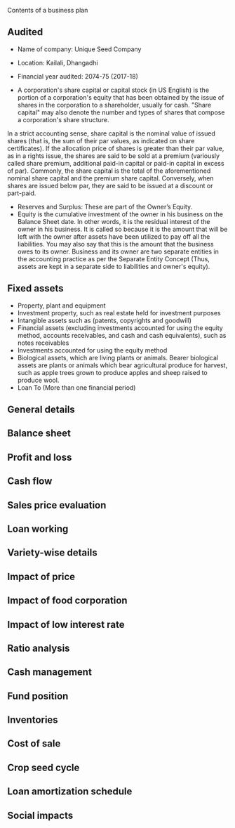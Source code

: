 Contents of a business plan

## Audited

- Name of company: Unique Seed Company
- Location: Kailali, Dhangadhi
- Financial year audited: 2074-75 (2017-18)

- A corporation's share capital or capital stock (in US English) is the portion of a corporation's equity that has been obtained by the issue of shares in the corporation to a shareholder, usually for cash. "Share capital" may also denote the number and types of shares that compose a corporation's share structure.

In a strict accounting sense, share capital is the nominal value of issued shares (that is, the sum of their par values, as indicated on share certificates). If the allocation price of shares is greater than their par value, as in a rights issue, the shares are said to be sold at a premium (variously called share premium, additional paid-in capital or paid-in capital in excess of par). Commonly, the share capital is the total of the aforementioned nominal share capital and the premium share capital. Conversely, when shares are issued below par, they are said to be issued at a discount or part-paid.

- Reserves and Surplus: These are part of the Owner’s Equity. 
- Equity is the cumulative investment of the owner in his business on the Balance Sheet date. In other words, it is the residual interest of the owner in his business. It is called so because it is the amount that will be left with the owner after assets have been utilized to pay off all the liabilities. You may also say that this is the amount that the business owes to its owner. Business and its owner are two separate entities in the accounting practice as per the Separate Entity Concept (Thus, assets are kept in a separate side to liabilities and owner's equity).


## Fixed assets

- Property, plant and equipment
- Investment property, such as real estate held for investment purposes
- Intangible assets such as (patents, copyrights and goodwill)
- Financial assets (excluding investments accounted for using the equity method, accounts receivables, and cash and cash equivalents), such as notes receivables
- Investments accounted for using the equity method
- Biological assets, which are living plants or animals. Bearer biological assets are plants or animals which bear agricultural produce for harvest, such as apple trees grown to produce apples and sheep raised to produce wool.
- Loan To (More than one financial period)

## General details

## Balance sheet

## Profit and loss

## Cash flow

## Sales price evaluation

## Loan working

## Variety-wise details

## Impact of price

## Impact of food corporation

## Impact of low interest rate

## Ratio analysis

## Cash management

## Fund position

## Inventories

## Cost of sale

## Crop seed cycle

## Loan amortization schedule

## Social impacts